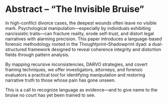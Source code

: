 # Abstract – “The Invisible Bruise”

In high-conflict divorce cases, the deepest wounds often leave no visible mark. Psychological manipulation—especially by individuals exhibiting narcissistic traits—can fracture reality, erode self-trust, and distort legal narratives with alarming precision. This paper introduces a language-based forensic methodology rooted in the Thoughtprint–Shadowprint dyad: a dual-structured framework designed to reveal coherence integrity and distortion fields through pattern analysis.

By mapping recursive inconsistencies, DARVO strategies, and covert framing techniques, we offer investigators, attorneys, and forensic evaluators a practical tool for identifying manipulation and restoring narrative truth to those whose pain has gone unseen.

This is a call to recognize language as evidence—and to give name to the bruise no court has yet been trained to see.
